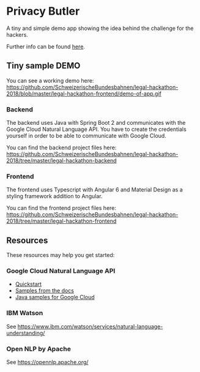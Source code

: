 # Privacy Butler
A tiny and simple demo app showing the idea behind the challenge for the hackers.

Further info can be found
[here](https://github.com/SchweizerischeBundesbahnen/legal-hackathon-2018/blob/master/SBB_%20Hackathon%202018_PrivacyButler.pdf).

## Tiny sample DEMO
You can see a working demo here:
https://github.com/SchweizerischeBundesbahnen/legal-hackathon-2018/blob/master/legal-hackathon-frontend/demo-of-app.gif

### Backend
The backend uses Java with Spring Boot 2 and communicates with the Google Cloud Natural Language API.
You have to create the credentials yourself in order to be able to communicate with Google Cloud.

You can find the backend project files here:
https://github.com/SchweizerischeBundesbahnen/legal-hackathon-2018/tree/master/legal-hackathon-backend

### Frontend
The frontend uses Typescript with Angular 6 and Material Design as a styling framework addition to Angular.

You can find the frontend project files here:
https://github.com/SchweizerischeBundesbahnen/legal-hackathon-2018/tree/master/legal-hackathon-frontend

## Resources
These resources may help you get started:

### Google Cloud Natural Language API
- [Quickstart](https://cloud.google.com/natural-language/docs/quickstart)
- [Samples from the docs](https://cloud.google.com/natural-language/docs/samples)
- [Java samples for Google Cloud](https://github.com/GoogleCloudPlatform/java-docs-samples/tree/master/language/)

### IBM Watson
See https://www.ibm.com/watson/services/natural-language-understanding/

### Open NLP by Apache
See https://opennlp.apache.org/